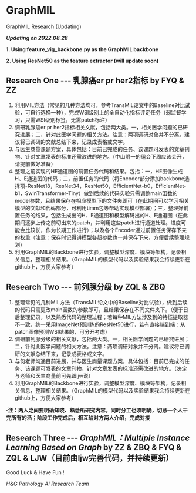 # GraphMIL
GraphMIL Research (Updating)

***Updating on 2022.08.28***

**1. Using feature_vig_backbone.py as the GraphMIL backbone**

**2. Using ResNet50 as the feature extractor (will update soon)**

## Research One --- 乳腺癌er pr her2指标 by FYQ & ZZ
1. 利用MIL方法（常见的几种方法均可，参考TransMIL论文中的Baseline对比试验，可自行选择一种），完成WSI级别上的全自动化指标评定任务（弱监督学习，只需WSI级别标签，无需patch标注）
2. 调研乳腺癌er pr her2指标相关文献，包括两大类。一，相关医学问题的已研究进展；二，针对此医学问题的相关方法。注意：两项调研对象并不分离。建议将已调研的文献总结下来，记录成表格或文字。
3. 与医生商量课题方案，具体包括：目前已完成的任务、该课题可发表的文章刊物、针对文章发表的标准还需改进的地方。（中山附一的组会下周应该会开，请提前做好准备）
4. 整理之前实现的HE通道图的前置任务代码和结果。包括：一，HE图像生成H、E通道图的代码；二，前置任务的代码（将Encoder部分添加backbone选择项-ResNet18，ResNet34，ResNet50，EfficientNet-b0，EfficientNet-b1，SwinTransformer-Tiny）做到后续的代码实验只需调整main函数的model参数，且结果保存在相应模型下的文件夹即可（在此期间可以学习相关模型的文献和代码部分，可利用timm包等帮助实现模型部署）；三，整理好前置任务的结果，包括生成出的H、E通道图和模型解码出的H、E通道图（在此期间逐步上传之前切出来的patch，并利用这些patch进行通道处理。进度可能会比较长，作为长期工作进行）；以及各个Encoder通过前置任务保存下来的权重（注意：保存时记得讲模型各超参数也一并保存下来，方便后续整理规划）
5. 利用GraphMIL的Backbone进行实验，调整模型深度、模块等架构，记录相关信息，整理相关结果。（GraphMIL的模型代码以及实验结果我会持续更新在github上，方便大家参考）

## Research Two --- 前列腺分级 by ZQL & ZBQ
1. 整理常见的几种MIL方法（TransMIL论文中的Baseline对比试验），做到后续的代码只需更改main函数的参数即可，且结果保存在不同文件夹下。（便于日后整理记录，以及熟悉代码的整理过程；若每种MIL方法涉及到的特征提取器不一致，统一采用ImageNet预训练的ResNet50进行，若有直接端到端：从patch图像预测WSI结果的，可分开考虑）
2. 调研前列腺分级的相关文献，包括两大类。一，相关医学问题的已研究进展；二，针对此医学问题的相关方法。注意：两项调研对象并不分离。建议将已调研的文献总结下来，记录成表格或文字。
3. 与何老师沟通目前进展，并与医生商量课题方案，具体包括：目前已完成的任务、该课题可发表的文章刊物、针对文章发表的标准还需改进的地方。（决定与老师和医生商量前可先跟ljw说）
4. 利用GraphMIL的Backbone进行实验，调整模型深度、模块等架构，记录相关信息，整理相关结果。（GraphMIL的模型代码以及实验结果我会持续更新在github上，方便大家参考）

**·注：两人之间要明确知晓、熟悉所研究内容。同时分工也须明确，切忌一个人干完所有的活；阶段工作完成后，相互给对方两人介绍，完成对接**

## Research Three --- *GraphMIL：Multiple Instance Learning Based on Graph* by ZZ & ZBQ & FYQ & ZQL & LJW（目前由ljw完善代码，并持续更新）

Good Luck & Have Fun !

*H&G Pathology AI Research Team*

